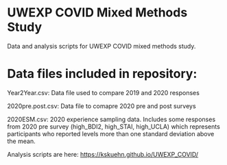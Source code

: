 # UWEXP COVID Mixed Methods Study
Data and analysis scripts for UWEXP COVID mixed methods study. 

# Data files included in repository: 

Year2Year.csv: Data file used to compare 2019 and 2020 responses

2020pre.post.csv: Data file to comapre 2020 pre and post surveys

2020ESM.csv: 2020 experience sampling data. Includes some responses from 2020 pre survey (high_BDI2, high_STAI, high_UCLA) which represents participants who reported levels more than one standard deviation above the mean. 

Analysis scripts are here: https://kskuehn.github.io/UWEXP_COVID/ 
